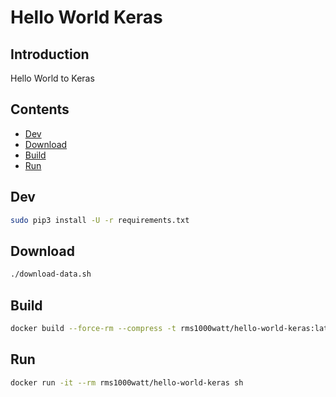 # Hello World Keras

## Introduction

Hello World to Keras

## Contents

- [Dev](#dev)
- [Download](#download)
- [Build](#build)
- [Run](#run)

## Dev

```bash
sudo pip3 install -U -r requirements.txt
```

## Download

```bash
./download-data.sh
```

## Build

```bash
docker build --force-rm --compress -t rms1000watt/hello-world-keras:latest .
```

## Run

```bash
docker run -it --rm rms1000watt/hello-world-keras sh
```
